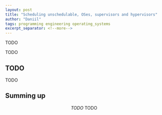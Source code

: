 ```yaml
---
layout: post
title: "Scheduling unschedulable, OSes, supervisors and hypervisors"
author: "Daniil"
tags: programming engineering operating_systems
excerpt_separator: <!--more-->
---
```


TODO

<!--more-->

TODO

## TODO

TODO

## Summing up

<center><em>TODO
</em> TODO </center>

